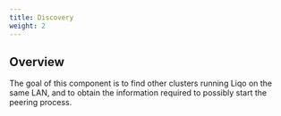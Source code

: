 ```yaml
---
title: Discovery
weight: 2
---
```


## Overview
The goal of this component is to find other clusters running Liqo on the same LAN, and to obtain the information 
required to possibly start the peering process.

